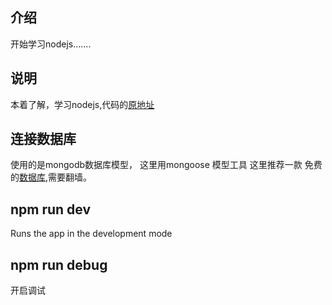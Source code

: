 ## 介绍
开始学习nodejs.......
## 说明
本着了解，学习nodejs,代码的[原地址](https://github.com/shuiseng/node-zhihu)


## 连接数据库
使用的是mongodb数据库模型， 这里用mongoose 模型工具
这里推荐一款 免费的[数据库](https://mlab.com/signup/),需要翻墙。
## npm run dev 
Runs the app in the development mode<br>
## npm run debug
开启调试